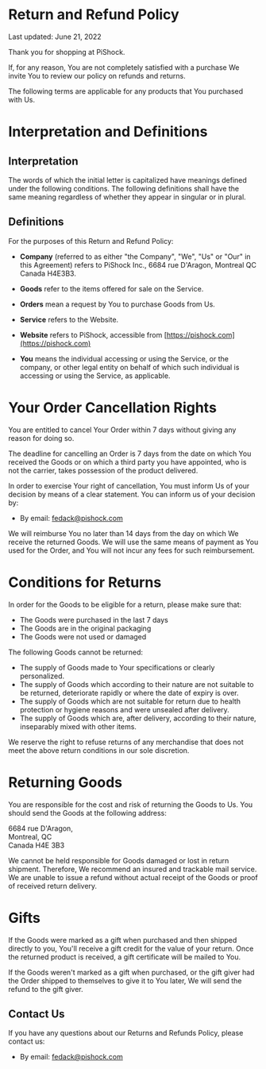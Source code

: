 # Return and Refund Policy

Last updated: June 21, 2022


Thank you for shopping at PiShock.


If, for any reason, You are not completely satisfied with a purchase We invite You to review our policy on refunds and returns. 

The following terms are applicable for any products that You purchased with Us.

# Interpretation and Definitions

## Interpretation

The words of which the initial letter is capitalized have meanings defined under the following conditions. The following definitions shall have the same meaning regardless of whether they appear in singular or in plural.

## Definitions

For the purposes of this Return and Refund Policy:


- __Company__ (referred to as either "the Company", "We", "Us" or "Our" in this Agreement) refers to PiShock Inc., 6684 rue D&#39;Aragon, Montreal QC Canada H4E3B3.
- __Goods__ refer to the items offered for sale on the Service.
- __Orders__ mean a request by You to purchase Goods from Us.

- __Service__ refers to the Website.

- __Website__ refers to PiShock, accessible from [https://pishock.com](https://pishock.com)
- __You__ means the individual accessing or using the Service, or the company, or other legal entity on behalf of which such individual is accessing or using the Service, as applicable.

# Your Order Cancellation Rights

You are entitled to cancel Your Order within 7 days without giving any reason for doing so.

The deadline for cancelling an Order is 7 days from the date on which You received the Goods or on which a third party you have appointed, who is not the carrier, takes possession of the product delivered.

In order to exercise Your right of cancellation, You must inform Us of your decision by means of a clear statement. You can inform us of your decision by:


- By email: fedack@pishock.com





We will reimburse You no later than 14 days from the day on which We receive the returned Goods. We will use the same means of payment as You used for the Order, and You will not incur any fees for such reimbursement.

# Conditions for Returns

In order for the Goods to be eligible for a return, please make sure that:

- The Goods were purchased in the last 7 days
- The Goods are in the original packaging
- The Goods were not used or damaged


The following Goods cannot be returned:

- The supply of Goods made to Your specifications or clearly personalized.
- The supply of Goods which according to their nature are not suitable to be returned, deteriorate rapidly or where the date of expiry is over.
- The supply of Goods which are not suitable for return due to health protection or hygiene reasons and were unsealed after delivery.
- The supply of Goods which are, after delivery, according to their nature, inseparably mixed with other items.

We reserve the right to refuse returns of any merchandise that does not meet the above return conditions in our sole discretion.



# Returning Goods

You are responsible for the cost and risk of returning the Goods to Us. You should send the Goods at the following address:

6684 rue D&#39;Aragon,  
Montreal, QC  
Canada H4E 3B3

We cannot be held responsible for Goods damaged or lost in return shipment. Therefore, We recommend an insured and trackable mail service. We are unable to issue a refund without actual receipt of the Goods or proof of received return delivery.



# Gifts

If the Goods were marked as a gift when purchased and then shipped directly to you, You'll receive a gift credit for the value of your return. Once the returned product is received, a gift certificate will be mailed to You.

If the Goods weren't marked as a gift when purchased, or the gift giver had the Order shipped to themselves to give it to You later, We will send the refund to the gift giver.

## Contact Us

If you have any questions about our Returns and Refunds Policy, please contact us:


- By email: fedack@pishock.com